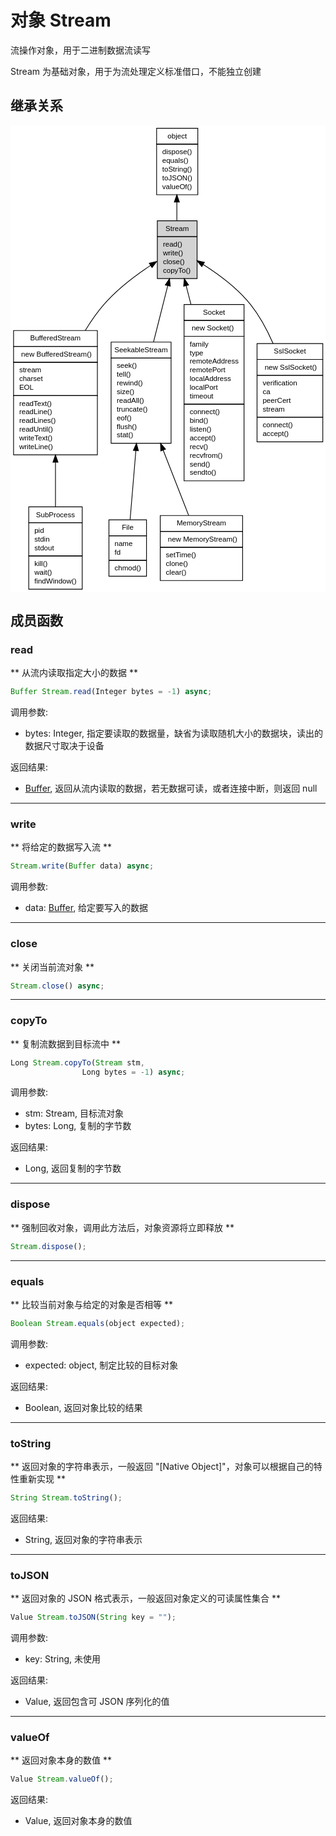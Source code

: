 # 对象 Stream
流操作对象，用于二进制数据流读写

Stream 为基础对象，用于为流处理定义标准借口，不能独立创建

## 继承关系
<div class="inherits"><svg width="436pt" height="646pt" viewBox="0.00 0.00 435.50 646.00" xmlns="http://www.w3.org/2000/svg" xmlns:xlink="http://www.w3.org/1999/xlink">
<g id="graph0" class="graph" transform="scale(1 1) rotate(0) translate(4 642)">
<title>%0</title>
<polygon fill="#ffffff" stroke="transparent" points="-4,4 -4,-642 431.5,-642 431.5,4 -4,4"/>
<!-- object -->
<g id="node1" class="node">
<title>object</title>
<g id="a_node1"><a xlink:href="object.md" xlink:title="object">
<polygon fill="#ffffff" stroke="transparent" points="197.5,-546 197.5,-638 254.5,-638 254.5,-546 197.5,-546"/>
<polygon fill="none" stroke="#000000" points="198,-616 198,-638 255,-638 255,-616 198,-616"/>
<text text-anchor="start" x="213.1625" y="-624" font-family="Helvetica,sans-Serif" font-size="10.00" fill="#000000">object</text>
<polygon fill="none" stroke="#000000" points="198,-546 198,-616 255,-616 255,-546 198,-546"/>
<text text-anchor="start" x="203" y="-602" font-family="Helvetica,sans-Serif" font-size="10.00" fill="#000000"> dispose()</text>
<text text-anchor="start" x="203" y="-590" font-family="Helvetica,sans-Serif" font-size="10.00" fill="#000000"> equals()</text>
<text text-anchor="start" x="203" y="-578" font-family="Helvetica,sans-Serif" font-size="10.00" fill="#000000"> toString()</text>
<text text-anchor="start" x="203" y="-566" font-family="Helvetica,sans-Serif" font-size="10.00" fill="#000000"> toJSON()</text>
<text text-anchor="start" x="203" y="-554" font-family="Helvetica,sans-Serif" font-size="10.00" fill="#000000"> valueOf()</text>
</a>
</g>
</g>
<!-- Stream -->
<g id="node2" class="node">
<title>Stream</title>
<g id="a_node2"><a xlink:title="Stream">
<polygon fill="#d3d3d3" stroke="transparent" points="198.5,-430 198.5,-510 253.5,-510 253.5,-430 198.5,-430"/>
<polygon fill="none" stroke="#000000" points="199,-488 199,-510 254,-510 254,-488 199,-488"/>
<text text-anchor="start" x="210.388" y="-496" font-family="Helvetica,sans-Serif" font-size="10.00" fill="#000000">Stream</text>
<polygon fill="none" stroke="#000000" points="199,-430 199,-488 254,-488 254,-430 199,-430"/>
<text text-anchor="start" x="204" y="-474" font-family="Helvetica,sans-Serif" font-size="10.00" fill="#000000"> read()</text>
<text text-anchor="start" x="204" y="-462" font-family="Helvetica,sans-Serif" font-size="10.00" fill="#000000"> write()</text>
<text text-anchor="start" x="204" y="-450" font-family="Helvetica,sans-Serif" font-size="10.00" fill="#000000"> close()</text>
<text text-anchor="start" x="204" y="-438" font-family="Helvetica,sans-Serif" font-size="10.00" fill="#000000"> copyTo()</text>
</a>
</g>
</g>
<!-- object&#45;&gt;Stream -->
<g id="edge1" class="edge">
<title>object-&gt;Stream</title>
<path fill="none" stroke="#000000" d="M226,-535.8267C226,-527.1786 226,-518.4003 226,-510.193"/>
<polygon fill="#000000" stroke="#000000" points="222.5001,-535.877 226,-545.877 229.5001,-535.8771 222.5001,-535.877"/>
</g>
<!-- BufferedStream -->
<g id="node3" class="node">
<title>BufferedStream</title>
<g id="a_node3"><a xlink:href="BufferedStream.md" xlink:title="BufferedStream">
<polygon fill="#ffffff" stroke="transparent" points="0,-186 0,-358 116,-358 116,-186 0,-186"/>
<polygon fill="none" stroke="#000000" points="0,-336 0,-358 116,-358 116,-336 0,-336"/>
<text text-anchor="start" x="22.992" y="-344" font-family="Helvetica,sans-Serif" font-size="10.00" fill="#000000">BufferedStream</text>
<polygon fill="none" stroke="#000000" points="0,-314 0,-336 116,-336 116,-314 0,-314"/>
<text text-anchor="start" x="5" y="-322" font-family="Helvetica,sans-Serif" font-size="10.00" fill="#000000">  new BufferedStream()</text>
<polygon fill="none" stroke="#000000" points="0,-268 0,-314 116,-314 116,-268 0,-268"/>
<text text-anchor="start" x="5" y="-300" font-family="Helvetica,sans-Serif" font-size="10.00" fill="#000000"> stream</text>
<text text-anchor="start" x="5" y="-288" font-family="Helvetica,sans-Serif" font-size="10.00" fill="#000000"> charset</text>
<text text-anchor="start" x="5" y="-276" font-family="Helvetica,sans-Serif" font-size="10.00" fill="#000000"> EOL</text>
<polygon fill="none" stroke="#000000" points="0,-186 0,-268 116,-268 116,-186 0,-186"/>
<text text-anchor="start" x="5" y="-254" font-family="Helvetica,sans-Serif" font-size="10.00" fill="#000000"> readText()</text>
<text text-anchor="start" x="5" y="-242" font-family="Helvetica,sans-Serif" font-size="10.00" fill="#000000"> readLine()</text>
<text text-anchor="start" x="5" y="-230" font-family="Helvetica,sans-Serif" font-size="10.00" fill="#000000"> readLines()</text>
<text text-anchor="start" x="5" y="-218" font-family="Helvetica,sans-Serif" font-size="10.00" fill="#000000"> readUntil()</text>
<text text-anchor="start" x="5" y="-206" font-family="Helvetica,sans-Serif" font-size="10.00" fill="#000000"> writeText()</text>
<text text-anchor="start" x="5" y="-194" font-family="Helvetica,sans-Serif" font-size="10.00" fill="#000000"> writeLine()</text>
</a>
</g>
</g>
<!-- Stream&#45;&gt;BufferedStream -->
<g id="edge2" class="edge">
<title>Stream-&gt;BufferedStream</title>
<path fill="none" stroke="#000000" d="M189.5974,-448.1218C168.8903,-434.4143 143.4834,-415.3325 125,-394 115.5849,-383.1336 106.927,-370.728 99.183,-358.0856"/>
<polygon fill="#000000" stroke="#000000" points="187.8536,-451.1623 198.1502,-453.6583 191.6575,-445.286 187.8536,-451.1623"/>
</g>
<!-- SeekableStream -->
<g id="node5" class="node">
<title>SeekableStream</title>
<g id="a_node5"><a xlink:href="SeekableStream.md" xlink:title="SeekableStream">
<polygon fill="#ffffff" stroke="transparent" points="134.5,-202 134.5,-342 217.5,-342 217.5,-202 134.5,-202"/>
<polygon fill="none" stroke="#000000" points="135,-320 135,-342 218,-342 218,-320 135,-320"/>
<text text-anchor="start" x="139.5465" y="-328" font-family="Helvetica,sans-Serif" font-size="10.00" fill="#000000">SeekableStream</text>
<polygon fill="none" stroke="#000000" points="135,-202 135,-320 218,-320 218,-202 135,-202"/>
<text text-anchor="start" x="140" y="-306" font-family="Helvetica,sans-Serif" font-size="10.00" fill="#000000"> seek()</text>
<text text-anchor="start" x="140" y="-294" font-family="Helvetica,sans-Serif" font-size="10.00" fill="#000000"> tell()</text>
<text text-anchor="start" x="140" y="-282" font-family="Helvetica,sans-Serif" font-size="10.00" fill="#000000"> rewind()</text>
<text text-anchor="start" x="140" y="-270" font-family="Helvetica,sans-Serif" font-size="10.00" fill="#000000"> size()</text>
<text text-anchor="start" x="140" y="-258" font-family="Helvetica,sans-Serif" font-size="10.00" fill="#000000"> readAll()</text>
<text text-anchor="start" x="140" y="-246" font-family="Helvetica,sans-Serif" font-size="10.00" fill="#000000"> truncate()</text>
<text text-anchor="start" x="140" y="-234" font-family="Helvetica,sans-Serif" font-size="10.00" fill="#000000"> eof()</text>
<text text-anchor="start" x="140" y="-222" font-family="Helvetica,sans-Serif" font-size="10.00" fill="#000000"> flush()</text>
<text text-anchor="start" x="140" y="-210" font-family="Helvetica,sans-Serif" font-size="10.00" fill="#000000"> stat()</text>
</a>
</g>
</g>
<!-- Stream&#45;&gt;SeekableStream -->
<g id="edge4" class="edge">
<title>Stream-&gt;SeekableStream</title>
<path fill="none" stroke="#000000" d="M213.4065,-420.1296C207.4367,-396.4892 200.2025,-367.842 193.693,-342.0643"/>
<polygon fill="#000000" stroke="#000000" points="210.0398,-421.0931 215.8818,-429.9317 216.8268,-419.3791 210.0398,-421.0931"/>
</g>
<!-- Socket -->
<g id="node8" class="node">
<title>Socket</title>
<g id="a_node8"><a xlink:href="Socket.md" xlink:title="Socket">
<polygon fill="#ffffff" stroke="transparent" points="235.5,-150 235.5,-394 318.5,-394 318.5,-150 235.5,-150"/>
<polygon fill="none" stroke="#000000" points="236,-372 236,-394 319,-394 319,-372 236,-372"/>
<text text-anchor="start" x="262.217" y="-380" font-family="Helvetica,sans-Serif" font-size="10.00" fill="#000000">Socket</text>
<polygon fill="none" stroke="#000000" points="236,-350 236,-372 319,-372 319,-350 236,-350"/>
<text text-anchor="start" x="241" y="-358" font-family="Helvetica,sans-Serif" font-size="10.00" fill="#000000">  new Socket()</text>
<polygon fill="none" stroke="#000000" points="236,-256 236,-350 319,-350 319,-256 236,-256"/>
<text text-anchor="start" x="241" y="-336" font-family="Helvetica,sans-Serif" font-size="10.00" fill="#000000"> family</text>
<text text-anchor="start" x="241" y="-324" font-family="Helvetica,sans-Serif" font-size="10.00" fill="#000000"> type</text>
<text text-anchor="start" x="241" y="-312" font-family="Helvetica,sans-Serif" font-size="10.00" fill="#000000"> remoteAddress</text>
<text text-anchor="start" x="241" y="-300" font-family="Helvetica,sans-Serif" font-size="10.00" fill="#000000"> remotePort</text>
<text text-anchor="start" x="241" y="-288" font-family="Helvetica,sans-Serif" font-size="10.00" fill="#000000"> localAddress</text>
<text text-anchor="start" x="241" y="-276" font-family="Helvetica,sans-Serif" font-size="10.00" fill="#000000"> localPort</text>
<text text-anchor="start" x="241" y="-264" font-family="Helvetica,sans-Serif" font-size="10.00" fill="#000000"> timeout</text>
<polygon fill="none" stroke="#000000" points="236,-150 236,-256 319,-256 319,-150 236,-150"/>
<text text-anchor="start" x="241" y="-242" font-family="Helvetica,sans-Serif" font-size="10.00" fill="#000000"> connect()</text>
<text text-anchor="start" x="241" y="-230" font-family="Helvetica,sans-Serif" font-size="10.00" fill="#000000"> bind()</text>
<text text-anchor="start" x="241" y="-218" font-family="Helvetica,sans-Serif" font-size="10.00" fill="#000000"> listen()</text>
<text text-anchor="start" x="241" y="-206" font-family="Helvetica,sans-Serif" font-size="10.00" fill="#000000"> accept()</text>
<text text-anchor="start" x="241" y="-194" font-family="Helvetica,sans-Serif" font-size="10.00" fill="#000000"> recv()</text>
<text text-anchor="start" x="241" y="-182" font-family="Helvetica,sans-Serif" font-size="10.00" fill="#000000"> recvfrom()</text>
<text text-anchor="start" x="241" y="-170" font-family="Helvetica,sans-Serif" font-size="10.00" fill="#000000"> send()</text>
<text text-anchor="start" x="241" y="-158" font-family="Helvetica,sans-Serif" font-size="10.00" fill="#000000"> sendto()</text>
</a>
</g>
</g>
<!-- Stream&#45;&gt;Socket -->
<g id="edge7" class="edge">
<title>Stream-&gt;Socket</title>
<path fill="none" stroke="#000000" d="M238.8761,-420.0103C240.9621,-411.9118 243.1988,-403.228 245.5049,-394.2751"/>
<polygon fill="#000000" stroke="#000000" points="235.4257,-419.3748 236.3206,-429.9317 242.2044,-421.1209 235.4257,-419.3748"/>
</g>
<!-- SslSocket -->
<g id="node9" class="node">
<title>SslSocket</title>
<g id="a_node9"><a xlink:href="SslSocket.md" xlink:title="SslSocket">
<polygon fill="#ffffff" stroke="transparent" points="336.5,-204 336.5,-340 427.5,-340 427.5,-204 336.5,-204"/>
<polygon fill="none" stroke="#000000" points="337,-318 337,-340 428,-340 428,-318 337,-318"/>
<text text-anchor="start" x="360.273" y="-326" font-family="Helvetica,sans-Serif" font-size="10.00" fill="#000000">SslSocket</text>
<polygon fill="none" stroke="#000000" points="337,-296 337,-318 428,-318 428,-296 337,-296"/>
<text text-anchor="start" x="342" y="-304" font-family="Helvetica,sans-Serif" font-size="10.00" fill="#000000">  new SslSocket()</text>
<polygon fill="none" stroke="#000000" points="337,-238 337,-296 428,-296 428,-238 337,-238"/>
<text text-anchor="start" x="342" y="-282" font-family="Helvetica,sans-Serif" font-size="10.00" fill="#000000"> verification</text>
<text text-anchor="start" x="342" y="-270" font-family="Helvetica,sans-Serif" font-size="10.00" fill="#000000"> ca</text>
<text text-anchor="start" x="342" y="-258" font-family="Helvetica,sans-Serif" font-size="10.00" fill="#000000"> peerCert</text>
<text text-anchor="start" x="342" y="-246" font-family="Helvetica,sans-Serif" font-size="10.00" fill="#000000"> stream</text>
<polygon fill="none" stroke="#000000" points="337,-204 337,-238 428,-238 428,-204 337,-204"/>
<text text-anchor="start" x="342" y="-224" font-family="Helvetica,sans-Serif" font-size="10.00" fill="#000000"> connect()</text>
<text text-anchor="start" x="342" y="-212" font-family="Helvetica,sans-Serif" font-size="10.00" fill="#000000"> accept()</text>
</a>
</g>
</g>
<!-- Stream&#45;&gt;SslSocket -->
<g id="edge8" class="edge">
<title>Stream-&gt;SslSocket</title>
<path fill="none" stroke="#000000" d="M262.3212,-449.4951C283.6853,-435.9695 309.9604,-416.6037 328,-394 340.7146,-378.0686 351.0688,-358.674 359.1829,-340.0797"/>
<polygon fill="#000000" stroke="#000000" points="260.4798,-446.5186 253.8048,-454.7463 264.1537,-452.477 260.4798,-446.5186"/>
</g>
<!-- SubProcess -->
<g id="node4" class="node">
<title>SubProcess</title>
<g id="a_node4"><a xlink:href="SubProcess.md" xlink:title="SubProcess">
<polygon fill="#ffffff" stroke="transparent" points="21,0 21,-114 95,-114 95,0 21,0"/>
<polygon fill="none" stroke="#000000" points="21,-92 21,-114 95,-114 95,-92 21,-92"/>
<text text-anchor="start" x="31.0485" y="-100" font-family="Helvetica,sans-Serif" font-size="10.00" fill="#000000">SubProcess</text>
<polygon fill="none" stroke="#000000" points="21,-46 21,-92 95,-92 95,-46 21,-46"/>
<text text-anchor="start" x="26" y="-78" font-family="Helvetica,sans-Serif" font-size="10.00" fill="#000000"> pid</text>
<text text-anchor="start" x="26" y="-66" font-family="Helvetica,sans-Serif" font-size="10.00" fill="#000000"> stdin</text>
<text text-anchor="start" x="26" y="-54" font-family="Helvetica,sans-Serif" font-size="10.00" fill="#000000"> stdout</text>
<polygon fill="none" stroke="#000000" points="21,0 21,-46 95,-46 95,0 21,0"/>
<text text-anchor="start" x="26" y="-32" font-family="Helvetica,sans-Serif" font-size="10.00" fill="#000000"> kill()</text>
<text text-anchor="start" x="26" y="-20" font-family="Helvetica,sans-Serif" font-size="10.00" fill="#000000"> wait()</text>
<text text-anchor="start" x="26" y="-8" font-family="Helvetica,sans-Serif" font-size="10.00" fill="#000000"> findWindow()</text>
</a>
</g>
</g>
<!-- BufferedStream&#45;&gt;SubProcess -->
<g id="edge3" class="edge">
<title>BufferedStream-&gt;SubProcess</title>
<path fill="none" stroke="#000000" d="M58,-175.5634C58,-154.6097 58,-133.0893 58,-114.2322"/>
<polygon fill="#000000" stroke="#000000" points="54.5001,-175.7901 58,-185.7901 61.5001,-175.7901 54.5001,-175.7901"/>
</g>
<!-- File -->
<g id="node6" class="node">
<title>File</title>
<g id="a_node6"><a xlink:href="File.md" xlink:title="File">
<polygon fill="#ffffff" stroke="transparent" points="132,-18 132,-96 184,-96 184,-18 132,-18"/>
<polygon fill="none" stroke="#000000" points="132,-74 132,-96 184,-96 184,-74 132,-74"/>
<text text-anchor="start" x="149.947" y="-82" font-family="Helvetica,sans-Serif" font-size="10.00" fill="#000000">File</text>
<polygon fill="none" stroke="#000000" points="132,-40 132,-74 184,-74 184,-40 132,-40"/>
<text text-anchor="start" x="137" y="-60" font-family="Helvetica,sans-Serif" font-size="10.00" fill="#000000"> name</text>
<text text-anchor="start" x="137" y="-48" font-family="Helvetica,sans-Serif" font-size="10.00" fill="#000000"> fd</text>
<polygon fill="none" stroke="#000000" points="132,-18 132,-40 184,-40 184,-18 132,-18"/>
<text text-anchor="start" x="137" y="-26" font-family="Helvetica,sans-Serif" font-size="10.00" fill="#000000"> chmod()</text>
</a>
</g>
</g>
<!-- SeekableStream&#45;&gt;File -->
<g id="edge5" class="edge">
<title>SeekableStream-&gt;File</title>
<path fill="none" stroke="#000000" d="M169.2937,-191.8964C166.5602,-159.2468 163.5243,-122.9846 161.2891,-96.2868"/>
<polygon fill="#000000" stroke="#000000" points="165.8089,-192.2254 170.131,-201.8985 172.7844,-191.6413 165.8089,-192.2254"/>
</g>
<!-- MemoryStream -->
<g id="node7" class="node">
<title>MemoryStream</title>
<g id="a_node7"><a xlink:href="MemoryStream.md" xlink:title="MemoryStream">
<polygon fill="#ffffff" stroke="transparent" points="203,-12 203,-102 317,-102 317,-12 203,-12"/>
<polygon fill="none" stroke="#000000" points="203,-80 203,-102 317,-102 317,-80 203,-80"/>
<text text-anchor="start" x="225.8355" y="-88" font-family="Helvetica,sans-Serif" font-size="10.00" fill="#000000">MemoryStream</text>
<polygon fill="none" stroke="#000000" points="203,-58 203,-80 317,-80 317,-58 203,-58"/>
<text text-anchor="start" x="208" y="-66" font-family="Helvetica,sans-Serif" font-size="10.00" fill="#000000">  new MemoryStream()</text>
<polygon fill="none" stroke="#000000" points="203,-12 203,-58 317,-58 317,-12 203,-12"/>
<text text-anchor="start" x="208" y="-44" font-family="Helvetica,sans-Serif" font-size="10.00" fill="#000000"> setTime()</text>
<text text-anchor="start" x="208" y="-32" font-family="Helvetica,sans-Serif" font-size="10.00" fill="#000000"> clone()</text>
<text text-anchor="start" x="208" y="-20" font-family="Helvetica,sans-Serif" font-size="10.00" fill="#000000"> clear()</text>
</a>
</g>
</g>
<!-- SeekableStream&#45;&gt;MemoryStream -->
<g id="edge6" class="edge">
<title>SeekableStream-&gt;MemoryStream</title>
<path fill="none" stroke="#000000" d="M207.0335,-192.569C218.9239,-162.1353 232.0752,-128.4743 242.2986,-102.3071"/>
<polygon fill="#000000" stroke="#000000" points="203.7676,-191.3104 203.3885,-201.8985 210.2877,-193.8578 203.7676,-191.3104"/>
</g>
</g>
</svg></div>

## 成员函数
        
### read
** 从流内读取指定大小的数据 **
```JavaScript
Buffer Stream.read(Integer bytes = -1) async;
```

调用参数:
* bytes: Integer, 指定要读取的数据量，缺省为读取随机大小的数据块，读出的数据尺寸取决于设备

返回结果:
* [Buffer](Buffer.md), 返回从流内读取的数据，若无数据可读，或者连接中断，则返回 null

--------------------------
### write
** 将给定的数据写入流 **
```JavaScript
Stream.write(Buffer data) async;
```

调用参数:
* data: [Buffer](Buffer.md), 给定要写入的数据

--------------------------
### close
** 关闭当前流对象 **
```JavaScript
Stream.close() async;
```

--------------------------
### copyTo
** 复制流数据到目标流中 **
```JavaScript
Long Stream.copyTo(Stream stm,
                Long bytes = -1) async;
```

调用参数:
* stm: Stream, 目标流对象
* bytes: Long, 复制的字节数

返回结果:
* Long, 返回复制的字节数

--------------------------
### dispose
** 强制回收对象，调用此方法后，对象资源将立即释放 **
```JavaScript
Stream.dispose();
```

--------------------------
### equals
** 比较当前对象与给定的对象是否相等 **
```JavaScript
Boolean Stream.equals(object expected);
```

调用参数:
* expected: object, 制定比较的目标对象

返回结果:
* Boolean, 返回对象比较的结果

--------------------------
### toString
** 返回对象的字符串表示，一般返回 "[Native Object]"，对象可以根据自己的特性重新实现 **
```JavaScript
String Stream.toString();
```

返回结果:
* String, 返回对象的字符串表示

--------------------------
### toJSON
** 返回对象的 JSON 格式表示，一般返回对象定义的可读属性集合 **
```JavaScript
Value Stream.toJSON(String key = "");
```

调用参数:
* key: String, 未使用

返回结果:
* Value, 返回包含可 JSON 序列化的值

--------------------------
### valueOf
** 返回对象本身的数值 **
```JavaScript
Value Stream.valueOf();
```

返回结果:
* Value, 返回对象本身的数值

